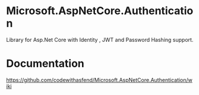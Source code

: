 # Microsoft.AspNetCore.Authentication
Library for Asp.Net Core with Identity , JWT and Password Hashing support.


# Documentation

https://github.com/codewithasfend/Microsoft.AspNetCore.Authentication/wiki
